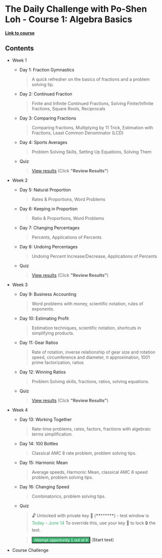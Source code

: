 # The Daily Challenge with Po-Shen Loh - Course 1: Algebra Basics

**[Link to course](https://daily.poshenloh.com/courses/1-algebra-basics)**

## Contents

-   Week 1

    -   Day 1: Fraction Gymnastics
        > A quick refresher on the basics of fractions and a problem solving tip.
    -   Day 2: Continued Fraction
        > Finite and Infinite Continued Fractions, Solving Finite/Infinite fractions, Square Roots, Reciprocals
    -   Day 3: Comparing Fractions
        > Comparing fractions, Multiplying by $11$ Trick, Estimation with Fractions, Least Common Denominator (LCD)
    -   Day 4: Sports Averages
        > Problem Solving Skills, Setting Up Equations, Solving Them
    -   Quiz
        > [View results](https://expii.onlinetests.app/assess.aspx?a=U1&guid=D700CB55C64E4FC7825C4781EC378D68) (Click **"Review Results"**)

-   Week 2

    -   Day 5: Natural Proportion
        > Rates & Proportions, Word Problems
    -   Day 6: Keeping in Proportion
        > Ratio & Proportions, Word Problems
    -   Day 7: Changing Percentages
        > Percents, Applications of Percents
    -   Day 8: Undoing Percentages
        > Undoing Percent Increase/Decrease, Applications of Percents
    -   Quiz
        > [View results](https://expii.onlinetests.app/assess.aspx?a=U1&guid=985B0C734C9D42C9BB128E74443FA447) (Click **"Review Results"**)

-   Week 3

    -   Day 9: Business Accounting
        > Word problems with money, scientific notation, rules of exponents.
    -   Day 10: Estimating Profit
        > Estimation techniques, scientific notation, shortcuts in simplifying products.
    -   Day 11: Gear Ratios
        > Rate of rotation, inverse relationship of gear size and rotation speed, circumference and diameter, $\pi$ approximation, $1001$ prime factorization, ratios
    -   Day 12: Winning Ratios
        > Problem Solving skills, fractions, ratios, solving equations.
    -   Quiz
        > [View results](https://expii.onlinetests.app/assess.aspx?a=U1&guid=BB40270BF8694EC7B1933DCA7C0C6ACC) (Click **"Review Results"**)

-   Week 4

    -   Day 13: Working Together
        > Rate-time problems, rates, factors, fractions with algebraic terms simplification.
    -   Day 14: $100$ Bottles
        > Classical AMC 8 rate problem, problem solving tips.
    -   Day 15: Harmonic Mean
        > Average speeds, Harmonic Mean, classical AMC 8 speed problem, problem solving tips.
    -   Day 16: Changing Speed
        > Combinatorics, problem solving tips.
    -   Quiz

        > 🔓 Unlocked with private key 🔑 (**\*\***\*\*\*\***\*\***) - test window is <span style="color:mediumseagreen">Today</span> - <span style="color:mediumseagreen">June 14</span> To override this, use your key 🔑 to lock 🔒 the test.

        > <a href="https://expii.onlinetests.app/assess.aspx?id=M1W4ALGEBRA" target="_blank"><button style="background: mediumseagreen; color:#fff">Attempt opportunity 1 out of 4</button></a> (**Start test**)

        <!-- > [Attempt opportunity 1 out of 4](https://expii.onlinetests.app/assess.aspx?id=M1W4ALGEBRA) (**Start test**) -->

-   Course Challenge
<!-- > 🔒 Locked - you are not allowed to attempt the Course Challenge, as you have not met the pre-requisites in Week 4 Challenge. To override this, use your key 🔑 to unlock 🔐 the test. -->

  <!-- > 🔓 Unlocked with private key 🔑 (****************) - test window is <span style="color:mediumseagreen">Today</span> - <span style="color:mediumseagreen">July 14</span> To override this, use your key 🔑 to lock 🔒 the test.-->

  <!-- > <a href="https://expii.onlinetests.app/assess.aspx?id=M1CCALGEBRA" target="_blank"><button style="background: mediumseagreen; color:#fff; opacity:0.3" disabled>Attempt opportunity 1 out of 4</button></a> (**Start test**) -->

  <!-- > [Attempt opportunity 1 out of 4](https://expii.onlinetests.app/assess.aspx?id=M1CCALGEBRA) (**Start test**) -->
